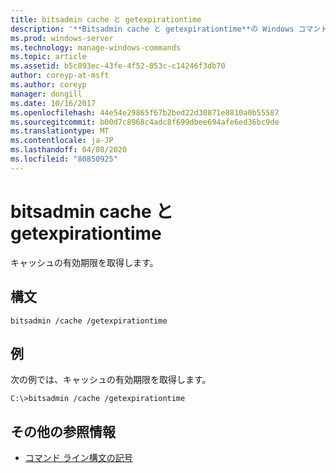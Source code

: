 ```yaml
---
title: bitsadmin cache と getexpirationtime
description: '**Bitsadmin cache と getexpirationtime**の Windows コマンドに関するトピックでは、キャッシュの有効期限を取得します。'
ms.prod: windows-server
ms.technology: manage-windows-commands
ms.topic: article
ms.assetid: b5c893ec-43fe-4f52-853c-c14246f3db70
author: coreyp-at-msft
ms.author: coreyp
manager: dongill
ms.date: 10/16/2017
ms.openlocfilehash: 44e54e29865f67b2bed22d30871e8810a0b55587
ms.sourcegitcommit: b00d7c8968c4adc8f699dbee694afe6ed36bc9de
ms.translationtype: MT
ms.contentlocale: ja-JP
ms.lasthandoff: 04/08/2020
ms.locfileid: "80850925"
---
```

# <a name="bitsadmin-cache-and-getexpirationtime"></a>bitsadmin cache と getexpirationtime

キャッシュの有効期限を取得します。

## <a name="syntax"></a>構文

```
bitsadmin /cache /getexpirationtime
```

## <a name="examples"></a><a name=BKMK_examples></a>例

次の例では、キャッシュの有効期限を取得します。

```
C:\>bitsadmin /cache /getexpirationtime
```

## <a name="additional-references"></a>その他の参照情報

- [コマンド ライン構文の記号](command-line-syntax-key.md)